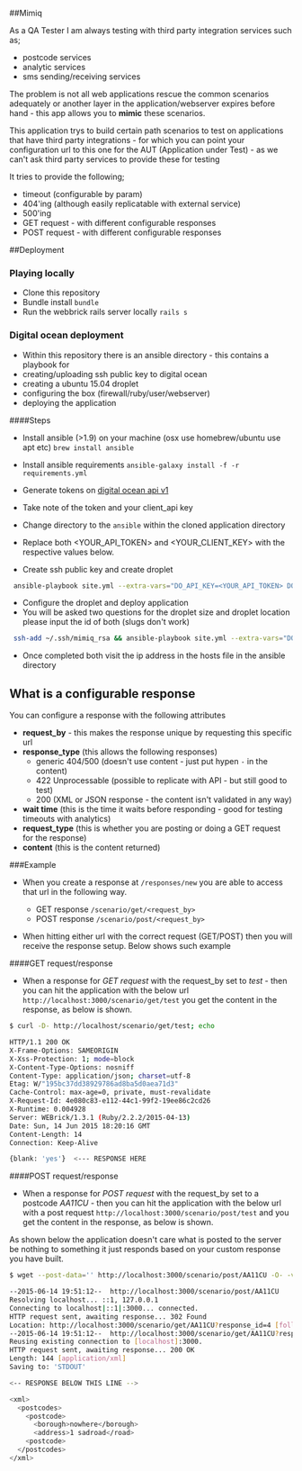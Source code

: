 ##Mimiq

As a QA Tester I am always testing with third party integration services such as;
 - postcode services
 - analytic services
 - sms sending/receiving services

The problem is not all web applications rescue the common scenarios adequately or another
layer in the application/webserver expires before hand - this app allows you to **mimic** these scenarios.

This application trys to build certain path scenarios to test on applications that have
third party integrations - for which you can point your configuration url to this one for the AUT
(Application under Test) - as we can't ask third party services to provide these for testing


It tries to provide the following;

 - timeout (configurable by param)
 - 404'ing (although easily replicatable with external service)
 - 500'ing
 - GET request - with different configurable responses
 - POST request - with different configurable responses

##Deployment

### Playing locally
 - Clone this repository
 - Bundle install  `bundle`
 - Run the webbrick rails server locally `rails s`

### Digital ocean deployment
 - Within this repository there is an ansible directory - this contains a playbook for
  - creating/uploading ssh public key to digital ocean
  - creating a ubuntu 15.04 droplet
  - configuring the box (firewall/ruby/user/webserver)
  - deploying the application

####Steps
 - Install ansible (>1.9) on your machine (osx use homebrew/ubuntu use apt etc) `brew install ansible`
 - Install ansible requirements `ansible-galaxy install -f -r requirements.yml`
 - Generate tokens on [digital ocean api v1](https://cloud.digitalocean.com/api_access)
 - Take note of the token and your client_api key
 - Change directory to the `ansible` within the cloned application directory
 - Replace both <YOUR_API_TOKEN> and <YOUR_CLIENT_KEY> with the respective values below.

 - Create ssh public key and create droplet
```sh
 ansible-playbook site.yml --extra-vars="DO_API_KEY=<YOUR_API_TOKEN> DO_CLIENT_ID=<YOUR_CLIENT_KEY>" -i hosts --tags prereq
```

 - Configure the droplet and deploy application
 - You will be asked two questions for the droplet size and droplet location please input the id of both (slugs don't work)

```sh
 ssh-add ~/.ssh/mimiq_rsa && ansible-playbook site.yml --extra-vars="DO_API_KEY=<YOUR_API_TOKEN> DO_CLIENT_ID=<YOUR_CLIENT_KEY>" -i hosts --tags python_setup,configure,deploy
```

- Once completed both visit the ip address in the hosts file in the ansible directory

## What is a configurable response

 You can configure a response with the following attributes
  - **request_by** - this makes the response unique by requesting this specific url
  - **response_type** (this allows the following responses)
  	- generic 404/500 (doesn't use content - just put hypen `-` in the content)
  	- 422 Unprocessable (possible to replicate with API - but still good to test)
  	- 200 (XML or JSON response - the content isn't validated in any way)
  - **wait time** (this is the time it waits before responding - good for testing timeouts with analytics)
  - **request_type** (this is whether you are posting or doing a GET request for the response)
  - **content** (this is the content returned)

###Example
 - When you create a response at `/responses/new` you are able to access that url in the following way.

 	- GET response `/scenario/get/<request_by>`
 	- POST response `/scenario/post/<request_by>`

 - When hitting either url with the correct request (GET/POST) then you will receive the response setup. Below shows such example

####GET request/response
 - When a response for *GET request* with the request_by set to *test* - then you can hit the application with the below url `http://localhost:3000/scenario/get/test` you get the content in the response, as below is shown.

```sh
$ curl -D- http://localhost/scenario/get/test; echo

HTTP/1.1 200 OK
X-Frame-Options: SAMEORIGIN
X-Xss-Protection: 1; mode=block
X-Content-Type-Options: nosniff
Content-Type: application/json; charset=utf-8
Etag: W/"195bc37dd38929786ad8ba5d0aea71d3"
Cache-Control: max-age=0, private, must-revalidate
X-Request-Id: 4e080c83-e112-44c1-99f2-19ee86c2cd26
X-Runtime: 0.004928
Server: WEBrick/1.3.1 (Ruby/2.2.2/2015-04-13)
Date: Sun, 14 Jun 2015 18:20:16 GMT
Content-Length: 14
Connection: Keep-Alive

{blank: 'yes'}  <--- RESPONSE HERE

```

####POST request/response
- When a response for *POST request* with the request_by set to a postcode *AA11CU* - then you can hit the application with the below url with a post request `http://localhost:3000/scenario/post/test` and you get the content in the response, as below is shown.

As shown below the application doesn't care what is posted to the server be nothing to something it just responds based on your custom response you have built.

```sh
$ wget --post-data='' http://localhost:3000/scenario/post/AA11CU -O- -v

--2015-06-14 19:51:12--  http://localhost:3000/scenario/post/AA11CU
Resolving localhost... ::1, 127.0.0.1
Connecting to localhost|::1|:3000... connected.
HTTP request sent, awaiting response... 302 Found
Location: http://localhost:3000/scenario/get/AA11CU?response_id=4 [following]
--2015-06-14 19:51:12--  http://localhost:3000/scenario/get/AA11CU?response_id=4
Reusing existing connection to [localhost]:3000.
HTTP request sent, awaiting response... 200 OK
Length: 144 [application/xml]
Saving to: 'STDOUT'

<-- RESPONSE BELOW THIS LINE -->

<xml>
  <postcodes>
    <postcode>
      <borough>nowhere</borough>
      <address>1 sadroad</road>
    <postcode>
  </postcodes>
</xml>
```
